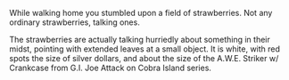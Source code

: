 While walking home you stumbled upon a field of strawberries. Not any ordinary strawberries, talking ones.

The strawberries are actually talking hurriedly about something in their midst, pointing with extended leaves at a small object. It is white, with red spots the size of silver dollars, and about the size of the A.W.E. Striker w/ Crankcase from G.I. Joe Attack on Cobra Island series.